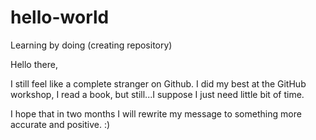 # hello-world
Learning by doing (creating repository)

Hello there,

I still feel like a complete stranger on Github. I did my best at the GitHub workshop, I read a book, but still...I suppose I just need little bit of time.

I hope that in two months I will rewrite my message to something more accurate and positive. :)

